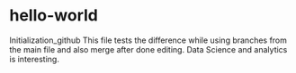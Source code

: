 # hello-world
Initialization_github
This file tests the difference while using branches from the main file and also merge after done editing.
Data Science and analytics is interesting.

